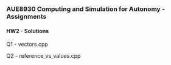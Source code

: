 ### AUE8930 Computing and Simulation for Autonomy - Assignments
#### HW2 - Solutions  
Q1 - vectors.cpp  

Q2 - reference_vs_values.cpp
